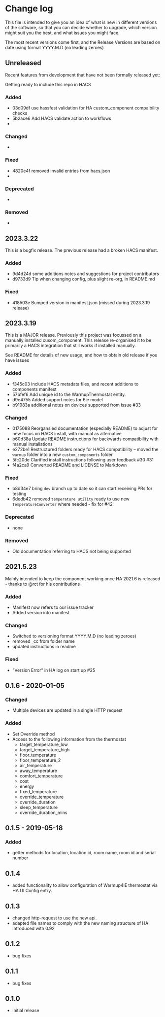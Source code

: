 Change log
==========

This file is intended to give you an idea of 
what is new in different versions of the software, 
so that you can decide whether to upgrade, 
which version might suit you the best, 
and what issues you might face.

The most recent versions come first, and the Release Versions 
are based on date using format YYYY.M.D (no leading zeroes)

## Unreleased

Recent features from development that have not been formally released yet:

Getting ready to include this repo in HACS 

### Added

* 03d09df use hassfest validation for HA custom_component compaibility checks
* 5b2ace6 Add HACS validate action to workflows
* 

### Changed

* 

### Fixed

* 4820e4f removed invalid entries from hacs.json
* 

### Deprecated

* 

### Removed

* 


## 2023.3.22

This is a bugfix release. The previous release had a broken HACS manifest.

### Added

* 9d4d24d some additions notes and suggestions for project contributors
* d9733d9 Tip when changing config, plus slight re-org, in README.md

### Fixed

* 418503e Bumped version in manifest.json (missed during 2023.3.19 release)



## 2023.3.19

This is a MAJOR release. Previously this project was focussed on 
a manually installed cusom_component. This release re-organised it 
to be primarily a HACS integration that still works if installed manually.

See README for details of new usage, and how to obtain old release if you have issues

### Added

* f345c03 Include HACS metadata files, and recent additions to components manifest
* 57bfef6 Add unique id to the WarmupThermostat entity.
* d9e4755 Added support notes for 6ie model
* b91983a additional notes on devices supported from issue #33

### Changed

* 0175088 Reorgansied documentation (especially README) to adjust for new focus on HACS install, with manual as alternative
* b60d38a Update README instructions for backwards compatibility with manual installations
* e272be1 Restructured folders ready for HACS compatibility – moved the `warmup` folder into a new `custom_components` folder
* 5fc20de Clarified install instructions following user feedback #30 #31
* f4a2ca9 Converted README and LICENSE to Markdown

### Fixed

* b8d34e7 bring `dev` branch up to date so it can start receiving PRs for testing
* 6dedb42 removed `temperature utility` ready to use new `TemperatureConverter` where needed - fix for #42

### Deprecated

* none

### Removed

* Old documentation referring to HACS not being supported


## 2021.5.23

Mainly intended to keep the component working once HA 2021.6 is released - thanks to @rct for his contributions

### Added

* Manifest now refers to our issue tracker
* Added version into manifest

### Changed

* Switched to versioning format YYYY.M.D (no leading zeroes)
* removed _cc from folder name
* updated instructions in readme

### Fixed

* "Version Error" in HA log on start up #25



## 0.1.6 - 2020-01-05

### Changed

* Multiple devices are updated in a single HTTP request

### Added

- Set Override method
- Access to the following information from the thermostat
    - target_temperature_low
    - target_temperature_high
    - floor_temperature
    - floor_temperature_2
    - air_temperature
    - away_temperature
    - comfort_temperature
    - cost
    - energy
    - fixed_temperature
    - override_temperature
    - override_duration
    - sleep_temperature
    - override_duration_mins


## 0.1.5 - 2019-05-18

### Added

* getter methods for location, location id, room name, room id and serial number

0.1.4
-----

- added functionality to allow configuration of Warmup4IE thermostat via HA UI Config entry.


0.1.3
-----

- changed http-request to use the new api.
- adapted file names to comply with the new naming structure of HA introduced with 0.92

0.1.2
-----

- bug fixes

0.1.1
-----

- bug fixes

0.1.0
-----

- initial release

